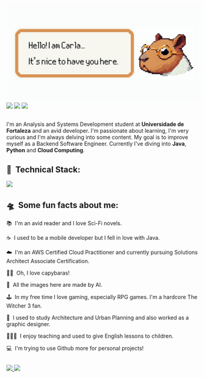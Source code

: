 <div align="center">
  <img src="https://github.com/carlaprudencio/carlaprudencio/blob/main/index_01.png?raw=true" alt="header-ca">
</div>
<div align="left"> 
    <a href="https://www.linkedin.com/in/carlavprudencio/" target="_blank" rel="author"><img src="https://img.shields.io/badge/-LinkedIn-%230077B5?style=for-the-badge&logo=linkedin&logoColor=white" target="_blank"></a> 
   <a href="https://instagram.com/carlavies" target="_blank"><img src="https://img.shields.io/badge/-Instagram-%23E4405F?style=for-the-badge&logo=instagram&logoColor=white" target="_blank"></a>
    <a href = "mailto:carlavprudencio@gmail.com"><img src="https://img.shields.io/badge/-Gmail-%23333?style=for-the-badge&logo=gmail&logoColor=white" target="_blank"></a>

##

<p>I'm an Analysis and Systems Development student at <strong>Universidade de Fortaleza</strong> and an avid developer. I'm passionate about learning, I'm very curious and I'm always delving into some content. My goal is to improve myself as a Backend Software Engineer. Currently I've diving into <strong>Java</strong>, <strong>Python</strong> and <strong>Cloud Computing</strong>.</p>

<h2 align="left">🚀 &nbsp;Technical Stack: </h2>
<p align="left">
    <img src="https://skillicons.dev/icons?i=java,python,swift,mysql,spring,kubernetes,aws,git,github" />
</p>

<h2 align="left">🛸 &nbsp;Some fun facts about me: </h2>
<p>📚 &nbsp;I'm an avid reader and I love Sci-Fi novels.</p>
<p>☕ &nbsp;I used to be a mobile developer but I fell in love with Java.</p>
<p>☁️ &nbsp;I'm an AWS Certified Cloud Practitioner and currently pursuing Solutions Architect Associate Certification.</p>
<p>🫰🏻 &nbsp;Oh, I love capybaras!</p>
<p>🤖 &nbsp;All the images here are made by AI.</p>
<p>🕹️ &nbsp;In my free time I love gaming, especially RPG games. I'm a hardcore The Witcher 3 fan.</p>
<p>📐 &nbsp;I used to study Architecture and Urban Planning and also worked as a graphic designer.</p>
<p>👩🏻‍🏫 &nbsp;I enjoy teaching and used to give English lessons to children.</p>
<p>💻 &nbsp;I'm trying to use Github more for personal projects!</p>

##

<div>
<a href="">
<img height = "180em" src="https://github-readme-stats.vercel.app/api?username=carlaprudencio&show_icons=true&theme=calm&include_all_commits=true&count_private=true"/>
<img height = "180em" src="https://github-readme-stats.vercel.app/api/top-langs/?username=carlaprudencio&show_icons=true&theme=calm&include_all_commits=true&count_private=true"/>
</div>
